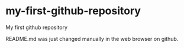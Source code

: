 # my-first-github-repository
My first github repository

README.md was just changed manually in the web browser on github.
